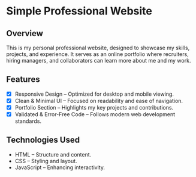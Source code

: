 # Simple Professional Website

## Overview

This is my personal professional website, designed to showcase my skills, projects, and experience. 
It serves as an online portfolio where recruiters, hiring managers, and collaborators can learn more about me and my work.

## Features 

- [x] Responsive Design – Optimized for desktop and mobile viewing.
- [x] Clean & Minimal UI – Focused on readability and ease of navigation.
- [x] Portfolio Section – Highlights my key projects and contributions.
- [x] Validated & Error-Free Code – Follows modern web development standards.

## Technologies Used

- HTML – Structure and content.
- CSS – Styling and layout.
- JavaScript – Enhancing interactivity.
